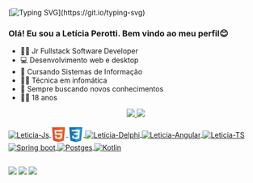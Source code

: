 [![Typing SVG](https://readme-typing-svg.herokuapp.com?color=F700A7&lines=Seja+bem+vindo+ao+meu+perfil!)](https://git.io/typing-svg)

### Olá! Eu sou a Letícia Perotti. Bem vindo ao meu perfil😊

- 👩‍💻 Jr Fullstack Software Developer
- 💻 Desenvolvimento web e desktop
- 📘 Cursando Sistemas de Informação
- 👩‍🎓 Técnica em infomática
- 🤩 Sempre buscando novos conhecimentos
- 🙋‍♀️ 18 anos


<div align="center">
  <a href="https://github.com/leticia-perotti">
  <img height="180em" src="https://github-readme-stats.vercel.app/api?username=leticia-perotti&show_icons=true&theme=radical&include_all_commits=true&count_private=true"/>
  <img height="180em" src="https://github-readme-stats.vercel.app/api/top-langs/?username=leticia-perotti&layout=compact&langs_count=7&theme=radical"/>
 </div>

  <div style="display: inline_block"><br>
  <img align="center" alt="Leticia-Js" height="30" src="https://cdn.icon-icons.com/icons2/2415/PNG/512/javascript_original_logo_icon_146455.png">
  <img align="center" alt="Leticia-HTML" height="30" src="https://raw.githubusercontent.com/devicons/devicon/master/icons/html5/html5-original.svg">
  <img align="center" alt="Leticia-CSS" height="30" src="https://raw.githubusercontent.com/devicons/devicon/master/icons/css3/css3-original.svg">
  <img align="center" alt="Leticia-Delphi" height="30" width="30" src="https://upload.wikimedia.org/wikipedia/commons/b/bd/Delphi_Language_Logo.png">
  <img align="center" alt="Leticia-Angular" height="30" src="https://upload.wikimedia.org/wikipedia/commons/thumb/c/cf/Angular_full_color_logo.svg/375px-Angular_full_color_logo.svg.png">
    <img align="center" alt="Leticia-TS" height="30" width="30" src="https://upload.wikimedia.org/wikipedia/commons/thumb/4/4c/Typescript_logo_2020.svg/768px-Typescript_logo_2020.svg.png?20210506173343">
        <img align="center" alt="Spring boot" height="30" width="30" src="https://devkico.itexto.com.br/wp-content/uploads/2014/08/spring-boot-project-logo-300x270.png">
        <img align="center" alt="Postges" height="30" width="30" src="https://user-images.githubusercontent.com/24623425/36042969-f87531d4-0d8a-11e8-9dee-e87ab8c6a9e3.png">
         <img align="center" alt="Kotlin" height="30" width="30" src="https://img.icons8.com/color/452/kotlin.png">
</div>
  
  ##
 
<div> 
  <a href="https://instagram.com/leticia_perotti" target="_blank"><img src="https://img.shields.io/badge/-Instagram-%23E4405F?style=for-the-badge&logo=instagram&logoColor=white" target="_blank"></a>
  <a href = "mailto:leticiadanieleperotti@gmail.com"><img src="https://img.shields.io/badge/-Gmail-%23333?style=for-the-badge&logo=gmail&logoColor=white" target="_blank"></a>
  <a href="https://www.linkedin.com/in/leticia-daniele-perotti/" target="_blank"><img src="https://img.shields.io/badge/-LinkedIn-%230077B5?style=for-the-badge&logo=linkedin&logoColor=white" target="_blank"></a> 
 
 
</div>
